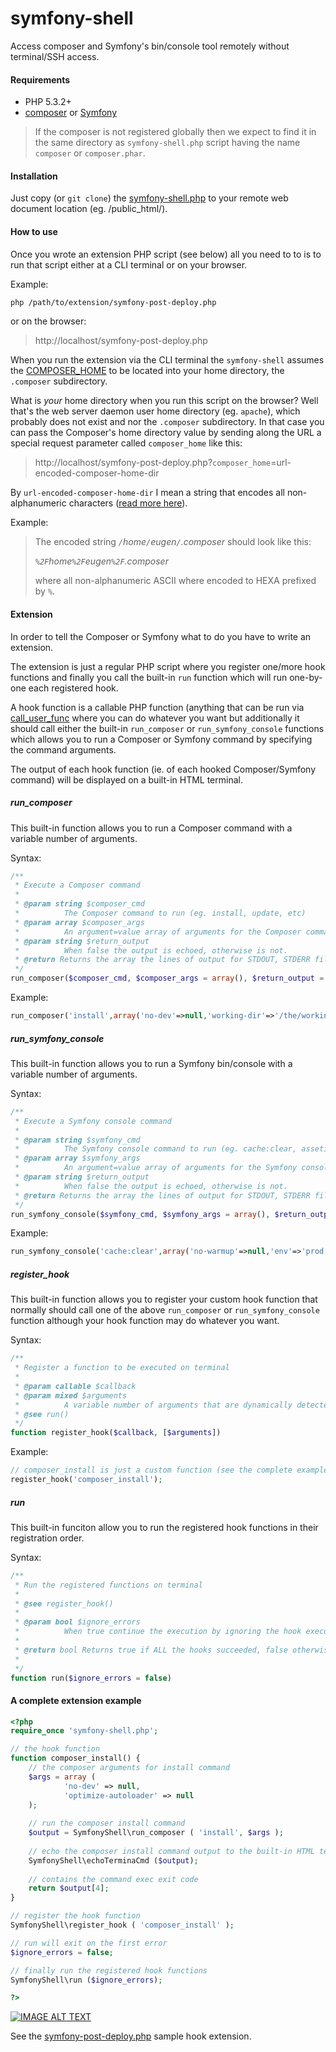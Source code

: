 # symfony-shell
Access composer and Symfony's bin/console tool remotely without terminal/SSH access.

#### Requirements
- PHP 5.3.2+
- [composer](https://en.wikipedia.org/wiki/Composer_%28software%29) or [Symfony](https://en.wikipedia.org/wiki/Symfony)

> If the composer is not registered globally then we expect to find it in the same directory as `symfony-shell.php` script having the name `composer` or `composer.phar`. 

#### Installation
Just copy (or `git clone`) the [symfony-shell.php](https://github.com/eugenmihailescu/symfony-shell/blob/master/symfony-shell.php) to your remote web document location (eg. /public_html/).

#### How to use
Once you wrote an extension PHP script (see below) all you need to to is to run that script either at a CLI terminal or on your browser.

Example:

```bash
php /path/to/extension/symfony-post-deploy.php
``` 
or on the browser: 
> http://localhost/symfony-post-deploy.php

When you run the extension via the CLI terminal the `symfony-shell` assumes the [COMPOSER_HOME](https://getcomposer.org/doc/03-cli.md#composer-home) to be located into your home directory, the `.composer` subdirectory. 

What is *your* home directory when you run this script on the browser? Well that's the web server daemon user home directory (eg. `apache`), which probably does not exist and nor the `.composer` subdirectory. In that case you can pass the Composer's home directory value by sending along the URL a special request parameter called `composer_home` like this:
> http://localhost/symfony-post-deploy.php?`composer_home`=url-encoded-composer-home-dir

By `url-encoded-composer-home-dir` I mean a string that encodes all non-alphanumeric characters ([read more here](http://php.net/manual/en/function.urlencode.php)).

Example:
> The encoded string *`/`home`/`eugen`/`.composer* should look like this:
>
> *`%2F`home`%2F`eugen`%2F`.composer*
> 
> where all non-alphanumeric ASCII where encoded to HEXA prefixed by `%`.

#### Extension
In order to tell the Composer or Symfony what to do you have to write an extension. 

The extension is just a regular PHP script where you register one/more hook functions and finally you call the built-in `run` function which will run one-by-one each registered hook.

A hook function is a callable PHP function (anything that can be run via [call_user_func](http://php.net/manual/en/function.call-user-func.php) where you can do whatever you want but additionally it should call either the built-in `run_composer` or `run_symfony_console` functions which allows you to run a Composer or Symfony command by specifying the command arguments.

The output of each hook function (ie. of each hooked Composer/Symfony command) will be displayed on a built-in HTML terminal.

##### run_composer

This built-in function allows you to run a Composer command with a variable number of arguments.

Syntax:

```php
/**
 * Execute a Composer command
 *
 * @param string $composer_cmd
 *        	The Composer command to run (eg. install, update, etc)
 * @param array $composer_args
 *        	An argument=value array of arguments for the Composer command
 * @param string $return_output
 *        	When false the output is echoed, otherwise is not.
 * @return Returns the array the lines of output for STDOUT, STDERR file descriptors
 */
run_composer($composer_cmd, $composer_args = array(), $return_output = false)	
``` 
 Example:

```php
run_composer('install',array('no-dev'=>null,'working-dir'=>'/the/working/dir'));
```
 
##### run\_symfony\_console

This built-in function allows you to run a Symfony bin/console with a variable number of arguments.

Syntax:

```php
/**
 * Execute a Symfony console command
 *
 * @param string $symfony_cmd
 *        	The Symfony console command to run (eg. cache:clear, assetic:dump, etc)
 * @param array $symfony_args
 *        	An argument=value array of arguments for the Symfony console command
 * @param string $return_output
 *        	When false the output is echoed, otherwise is not.
 * @return Returns the array the lines of output for STDOUT, STDERR file descriptors
 */
run_symfony_console($symfony_cmd, $symfony_args = array(), $return_output = false)
``` 

Example:

```php
run_symfony_console('cache:clear',array('no-warmup'=>null,'env'=>'prod'));
```
##### register_hook

This built-in function allows you to register your custom hook function that normally should call one of the above `run_composer` or `run_symfony_console` function although your hook function may do whatever you want.

Syntax:

```php
/**
 * Register a function to be executed on terminal
 *
 * @param callable $callback        	
 * @param mixed $arguments
 *        	A variable number of arguments that are dynamically detected
 * @see run()
 */
function register_hook($callback, [$arguments])
```

Example:

```php
// composer_install is just a custom function (see the complete example below)
register_hook('composer_install');
```

##### run

This built-in funciton allow you to run the registered hook functions in their registration order.

Syntax:

```php
/**
 * Run the registered functions on terminal
 *
 * @see register_hook()
 *
 * @param bool $ignore_errors
 *        	When true continue the execution by ignoring the hook execution exit codes, otherwise return
 *        	
 * @return bool Returns true if ALL the hooks succeeded, false otherwise
 *        
 */
function run($ignore_errors = false) 
```

#### A complete extension example
```php
<?php
require_once 'symfony-shell.php';

// the hook function
function composer_install() {
	// the composer arguments for install command
    $args = array (
			'no-dev' => null,
			'optimize-autoloader' => null 
	);
	
	// run the composer install command 
	$output = SymfonyShell\run_composer ( 'install', $args );
	
	// echo the composer install command output to the built-in HTML terminal
	SymfonyShell\echoTerminaCmd ($output);
	
	// contains the command exec exit code
	return $output[4];
}

// register the hook function
SymfonyShell\register_hook ( 'composer_install' );

// run will exit on the first error
$ignore_errors = false;

// finally run the registered hook functions
SymfonyShell\run ($ignore_errors);

?>
```

[![IMAGE ALT TEXT](http://img.youtube.com/vi/9lH_yw6mOfQ/0.jpg)](https://www.youtube.com/watch?v=9lH_yw6mOfQ "symfony-shell")

See the [symfony-post-deploy.php](https://github.com/eugenmihailescu/symfony-shell/blob/master/symfony-post-deploy.php) sample hook extension.